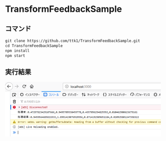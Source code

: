 # TransformFeedbackSample

## コマンド

```
git clone https://github.com/ttk1/TransformFeedbackSample.git
cd TransformFeedbackSample
npm install
npm start
```

## 実行結果

![実行結果](./result.png)
